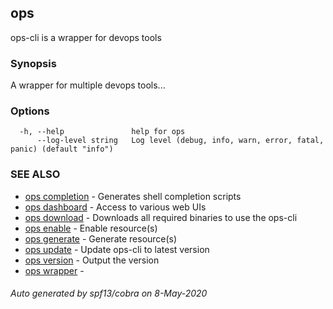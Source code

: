 ## ops

ops-cli is a wrapper for devops tools

### Synopsis

A wrapper for multiple devops tools...

### Options

```
  -h, --help               help for ops
      --log-level string   Log level (debug, info, warn, error, fatal, panic) (default "info")
```

### SEE ALSO

* [ops completion](ops_completion.md)	 - Generates shell completion scripts
* [ops dashboard](ops_dashboard.md)	 - Access to various web UIs
* [ops download](ops_download.md)	 - Downloads all required binaries to use the ops-cli
* [ops enable](ops_enable.md)	 - Enable resource(s)
* [ops generate](ops_generate.md)	 - Generate resource(s)
* [ops update](ops_update.md)	 - Update ops-cli to latest version
* [ops version](ops_version.md)	 - Output the version
* [ops wrapper](ops_wrapper.md)	 - 

###### Auto generated by spf13/cobra on 8-May-2020
